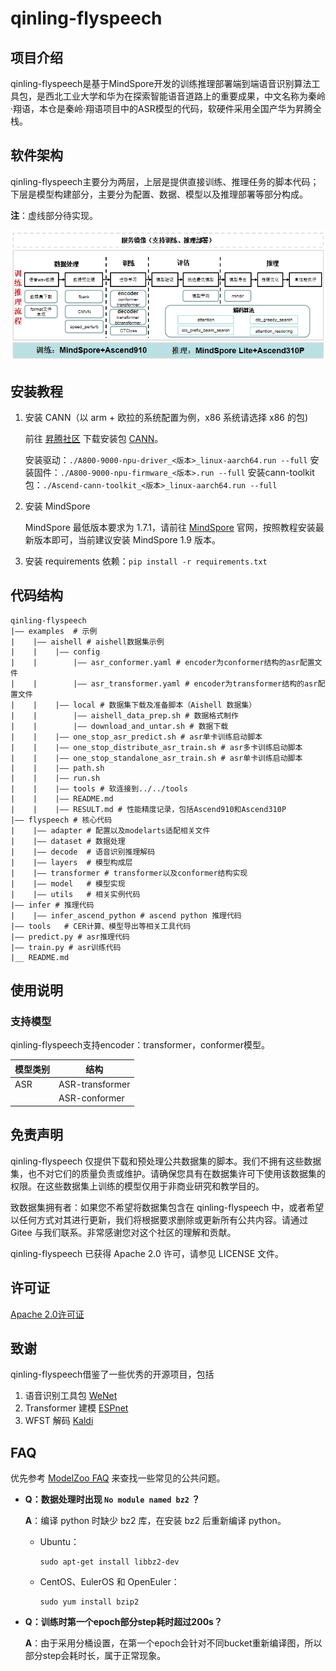 # qinling-flyspeech

## 项目介绍

qinling-flyspeech是基于MindSpore开发的训练推理部署端到端语音识别算法工具包，是西北工业大学和华为在探索智能语音道路上的重要成果，中文名称为秦岭·翔语，本仓是秦岭·翔语项目中的ASR模型的代码，软硬件采用全国产华为昇腾全栈。

## 软件架构

qinling-flyspeech主要分为两层，上层是提供直接训练、推理任务的脚本代码；下层是模型构建部分，主要分为配置、数据、模型以及推理部署等部分构成。

 **注**：虚线部分待实现。

![qinling-flyspeech软件架构](docs/source/architecture.png)

## 安装教程

1. 安装 CANN（以 arm + 欧拉的系统配置为例，x86 系统请选择 x86 的包)

    前往 [昇腾社区](https://www.hiascend.com/) 下载安装包 [CANN](https://www.hiascend.com/software/cann/commercial)。

    安装驱动：`./A800-9000-npu-driver_<版本>_linux-aarch64.run --full`
    安装固件：`./A800-9000-npu-firmware_<版本>.run --full`
    安装cann-toolkit包：`./Ascend-cann-toolkit_<版本>_linux-aarch64.run --full`

2. 安装 MindSpore

    MindSpore 最低版本要求为 1.7.1，请前往 [MindSpore](https://mindspore.cn/) 官网，按照教程安装最新版本即可，当前建议安装 MindSpore 1.9 版本。

3. 安装 requirements 依赖：`pip install -r requirements.txt`

## 代码结构

```shell
qinling-flyspeech
|—— examples  # 示例
|    |—— aishell # aishell数据集示例
|    |    |—— config
|    |        |—— asr_conformer.yaml # encoder为conformer结构的asr配置文件
|    |        |—— asr_transformer.yaml # encoder为transformer结构的asr配置文件
|    |    |—— local # 数据集下载及准备脚本（Aishell 数据集）
|    |        |—— aishell_data_prep.sh # 数据格式制作
|    |        |—— download_and_untar.sh # 数据下载
|    |    |—— one_stop_asr_predict.sh # asr单卡训练启动脚本
|    |    |—— one_stop_distribute_asr_train.sh # asr多卡训练启动脚本
|    |    |—— one_stop_standalone_asr_train.sh # asr单卡训练启动脚本
|    |    |—— path.sh
|    |    |—— run.sh
|    |    |—— tools # 软连接到../../tools
|    |    |—— README.md
|    |    |—— RESULT.md # 性能精度记录，包括Ascend910和Ascend310P
|—— flyspeech # 核心代码
|    |—— adapter # 配置以及modelarts适配相关文件
|    |—— dataset # 数据处理
|    |—— decode  # 语音识别推理解码
|    |—— layers  # 模型构成层
|    |—— transformer # transformer以及conformer结构实现
|    |—— model   # 模型实现
|    |—— utils   # 相关实例代码
|—— infer # 推理代码
|    |—— infer_ascend_python # ascend python 推理代码
|—— tools   # CER计算、模型导出等相关工具代码
|—— predict.py # asr推理代码
|—— train.py # asr训练代码
|__ README.md
```

## 使用说明

### 支持模型

qinling-flyspeech支持encoder：transformer，conformer模型。

|   模型类别  |       结构       |
| ---------- | ---------------- |
| ASR        | ASR-transformer  |
|            | ASR-conformer    |

## 免责声明

qinling-flyspeech 仅提供下载和预处理公共数据集的脚本。我们不拥有这些数据集，也不对它们的质量负责或维护。请确保您具有在数据集许可下使用该数据集的权限。在这些数据集上训练的模型仅用于非商业研究和教学目的。

致数据集拥有者：如果您不希望将数据集包含在 qinling-flyspeech 中，或者希望以任何方式对其进行更新，我们将根据要求删除或更新所有公共内容。请通过 Gitee 与我们联系。非常感谢您对这个社区的理解和贡献。

qinling-flyspeech 已获得 Apache 2.0 许可，请参见 LICENSE 文件。

## 许可证

[Apache 2.0许可证](https://gitee.com/mindspore/qinling-flyspeech/blob/master/LICENSE)

## 致谢

qinling-flyspeech借鉴了一些优秀的开源项目，包括

1. 语音识别工具包 [WeNet](https://github.com/wenet-e2e/wenet)
2. Transformer 建模 [ESPnet](https://github.com/espnet/espnet)
3. WFST 解码 [Kaldi](http://kaldi-asr.org/)

## FAQ

优先参考 [ModelZoo FAQ](https://gitee.com/mindspore/models#FAQ) 来查找一些常见的公共问题。

- **Q：数据处理时出现 `No module named bz2` ？**

  **A**：编译 python 时缺少 bz2 库，在安装 bz2 后重新编译 python。

    - Ubuntu：

      ```shell
      sudo apt-get install libbz2-dev
      ```

    - CentOS、EulerOS 和 OpenEuler：

      ```shell
      sudo yum install bzip2
      ```

- **Q：训练时第一个epoch部分step耗时超过200s？**

  **A**：由于采用分桶设置，在第一个epoch会针对不同bucket重新编译图，所以部分step会耗时长，属于正常现象。
